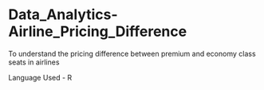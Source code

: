 # Data_Analytics-Airline_Pricing_Difference

To understand the pricing difference between premium and economy class seats in airlines

Language Used - R
